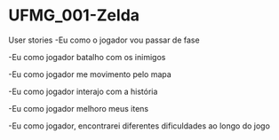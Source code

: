 # UFMG_001-Zelda


User stories
-Eu como o jogador vou passar de fase

-Eu como jogador batalho com os inimigos

-Eu como jogador me movimento pelo mapa

-Eu como jogador interajo com a história

-Eu como jogador melhoro meus itens

-Eu como jogador, encontrarei diferentes dificuldades ao longo do jogo
